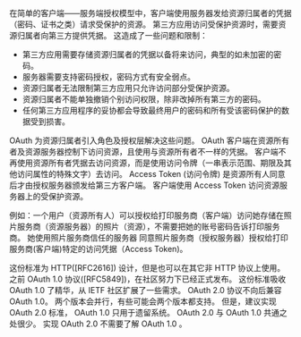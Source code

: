 在简单的客户端——服务端授权模型中，客户端使用服务器发给资源归属者的凭据（密码、证书之类）请求受保护的资源。
第三方应用访问受保护资源时，需要资源归属者向第三方提供凭据。
这造成了一些问题和限制：
* 第三方应用需要存储资源归属者的凭据以备将来访问，典型的如未加密的密码。
* 服务器需要支持密码授权，密码方式有安全弱点。
* 资源归属者无法限制第三方应用只允许访问部分受保护资源。
* 资源归属者不能单独撤销个别访问权限，除非改掉所有第三方的密码。
* 任何第三方应用程序的妥协都会导致最终用户的密码和所有受该密码保护的数据受到损害。

OAuth 为资源归属者引入角色及授权层解决这些问题。
OAuth 客户端在资源所有者及资源服务器控制下访问资源，且使用与资源所有者不一样的凭据。
客户端不再使用资源所有者凭据去访问资源，而是使用访问令牌（一串表示范围、期限及其他访问属性的特殊文字）去访问。
Access Token (访问令牌) 是资源所有人同意后才由授权服务器颁发给第三方客户端。
客户端使用 Access Token 访问资源服务器上的受保护资源。


例如：一个用户（资源所有人）可以授权给打印服务商（客户端）访问她存储在照片服务商（资源服务器）的照片（资源），不需要把她的账号密码告诉打印服务商。
她使用照片服务商信任的服务器 同意照片服务商（授权服务器）授权给打印服务商(客户端)特定的访问凭据（Access Token)。


这份标准为 HTTP([RFC2616]) 设计，但是也可以在其它非 HTTP 协议上使用。
之前 OAuth 1.0 协议([RFC5849])，在社区努力下已经正式发布。
这份标准吸收 OAuth 1.0 了精华，从 IETF 社区扩展了一些需求。
OAuth 2.0 协议不向后兼容 OAuth 1.0。
两个版本会并行，有些可能会两个版本都支持。
但是，建议实现 OAuth 2.0 标准， OAuth 1.0 只用于遗留系统。
OAuth 2.0 与 OAuth 1.0 共通之处很少。
实现 OAuth 2.0 不需要了解 OAuth 1.0 。
